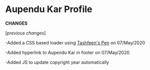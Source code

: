 # Aupendu Kar Profile


**CHANGES**

[_previous changes_]

-Added a CSS based loader using [Tashfeen's Pen](https://codepen.io/tashfene/pen/raEqrJ) on 07/May/2020 

-Added hyperlink to Aupendu Kar in footer on 07/May/2020

-Added JS to update copyright year automatically
